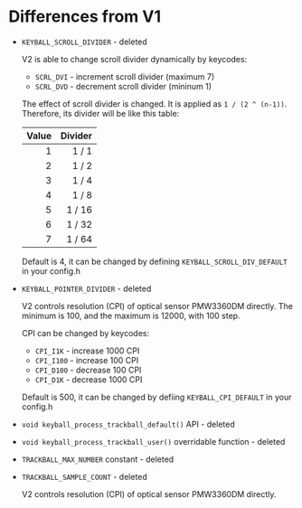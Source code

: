 # Differences from V1

* `KEYBALL_SCROLL_DIVIDER` - deleted

  V2 is able to change scroll divider dynamically by keycodes:

  * `SCRL_DVI` - increment scroll divider (maximum 7)
  * `SCRL_DVD` - decrement scroll divider (mininum 1)

  The effect of scroll divider is changed.
  It is applied as `1 / (2 ^ (n-1))`.
  Therefore, its divider will be like this table:

  Value | Divider
  -----:|-------:
  1     | 1 / 1
  2     | 1 / 2
  3     | 1 / 4
  4     | 1 / 8
  5     | 1 / 16
  6     | 1 / 32
  7     | 1 / 64

  Default is 4, it can be changed by defining `KEYBALL_SCROLL_DIV_DEFAULT` in your config.h

* `KEYBALL_POINTER_DIVIDER` - deleted

  V2 controls resolution (CPI) of optical sensor PMW3360DM directly.
  The minimum is 100, and the maximum is 12000, with 100 step.

  CPI can be changed by keycodes:

  * `CPI_I1K`  - increase 1000 CPI 
  * `CPI_I100` - increase 100 CPI
  * `CPI_D100` - decrease 100 CPI
  * `CPI_D1K`  - decrease 1000 CPI

  Default is 500, it can be changed by defiing `KEYBALL_CPI_DEFAULT` in your
  config.h

* `void keyball_process_trackball_default()` API - deleted

* `void keyball_process_trackball_user()` overridable function - deleted

* `TRACKBALL_MAX_NUMBER` constant - deleted

* `TRACKBALL_SAMPLE_COUNT` - deleted

  V2 controls resolution (CPI) of optical sensor PMW3360DM directly.

